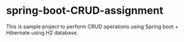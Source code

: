 # spring-boot-CRUD-assignment

This is sample project to perform CRUD operations using Spring boot + Hibernate using H2 database.



